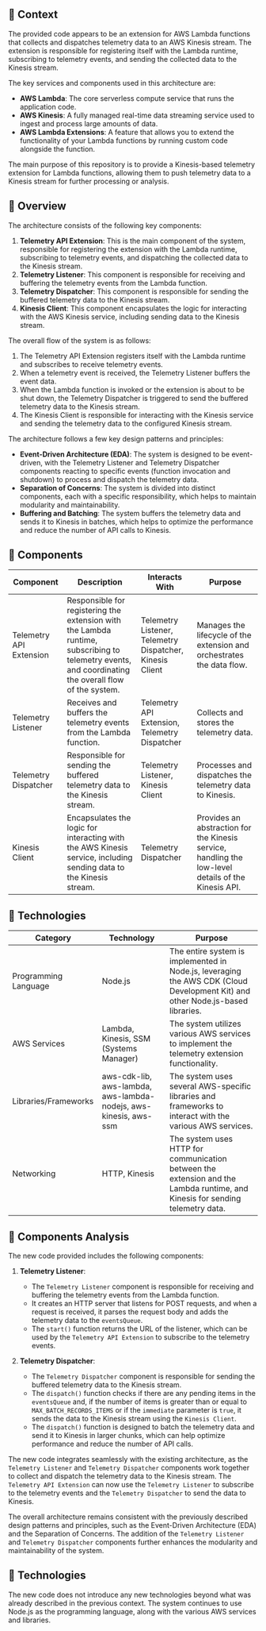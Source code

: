 ## 📖 Context

The provided code appears to be an extension for AWS Lambda functions that collects and dispatches telemetry data to an AWS Kinesis stream. The extension is responsible for registering itself with the Lambda runtime, subscribing to telemetry events, and sending the collected data to the Kinesis stream.

The key services and components used in this architecture are:

- **AWS Lambda**: The core serverless compute service that runs the application code.
- **AWS Kinesis**: A fully managed real-time data streaming service used to ingest and process large amounts of data.
- **AWS Lambda Extensions**: A feature that allows you to extend the functionality of your Lambda functions by running custom code alongside the function.

The main purpose of this repository is to provide a Kinesis-based telemetry extension for Lambda functions, allowing them to push telemetry data to a Kinesis stream for further processing or analysis.

## 📖 Overview

The architecture consists of the following key components:

1. **Telemetry API Extension**: This is the main component of the system, responsible for registering the extension with the Lambda runtime, subscribing to telemetry events, and dispatching the collected data to the Kinesis stream.
2. **Telemetry Listener**: This component is responsible for receiving and buffering the telemetry events from the Lambda function.
3. **Telemetry Dispatcher**: This component is responsible for sending the buffered telemetry data to the Kinesis stream.
4. **Kinesis Client**: This component encapsulates the logic for interacting with the AWS Kinesis service, including sending data to the Kinesis stream.

The overall flow of the system is as follows:

1. The Telemetry API Extension registers itself with the Lambda runtime and subscribes to receive telemetry events.
2. When a telemetry event is received, the Telemetry Listener buffers the event data.
3. When the Lambda function is invoked or the extension is about to be shut down, the Telemetry Dispatcher is triggered to send the buffered telemetry data to the Kinesis stream.
4. The Kinesis Client is responsible for interacting with the Kinesis service and sending the telemetry data to the configured Kinesis stream.

The architecture follows a few key design patterns and principles:

- **Event-Driven Architecture (EDA)**: The system is designed to be event-driven, with the Telemetry Listener and Telemetry Dispatcher components reacting to specific events (function invocation and shutdown) to process and dispatch the telemetry data.
- **Separation of Concerns**: The system is divided into distinct components, each with a specific responsibility, which helps to maintain modularity and maintainability.
- **Buffering and Batching**: The system buffers the telemetry data and sends it to Kinesis in batches, which helps to optimize the performance and reduce the number of API calls to Kinesis.

## 🔹 Components

| Component | Description | Interacts With | Purpose |
| --------- | ----------- | -------------- | ------- |
| Telemetry API Extension | Responsible for registering the extension with the Lambda runtime, subscribing to telemetry events, and coordinating the overall flow of the system. | Telemetry Listener, Telemetry Dispatcher, Kinesis Client | Manages the lifecycle of the extension and orchestrates the data flow. |
| Telemetry Listener | Receives and buffers the telemetry events from the Lambda function. | Telemetry API Extension, Telemetry Dispatcher | Collects and stores the telemetry data. |
| Telemetry Dispatcher | Responsible for sending the buffered telemetry data to the Kinesis stream. | Telemetry Listener, Kinesis Client | Processes and dispatches the telemetry data to Kinesis. |
| Kinesis Client | Encapsulates the logic for interacting with the AWS Kinesis service, including sending data to the Kinesis stream. | Telemetry Dispatcher | Provides an abstraction for the Kinesis service, handling the low-level details of the Kinesis API. |

## 🧱 Technologies

| Category | Technology | Purpose |
| -------- | ---------- | ------- |
| Programming Language | Node.js | The entire system is implemented in Node.js, leveraging the AWS CDK (Cloud Development Kit) and other Node.js-based libraries. |
| AWS Services | Lambda, Kinesis, SSM (Systems Manager) | The system utilizes various AWS services to implement the telemetry extension functionality. |
| Libraries/Frameworks | aws-cdk-lib, aws-lambda, aws-lambda-nodejs, aws-kinesis, aws-ssm | The system uses several AWS-specific libraries and frameworks to interact with the various AWS services. |
| Networking | HTTP, Kinesis | The system uses HTTP for communication between the extension and the Lambda runtime, and Kinesis for sending telemetry data. |

## 🔹 Components Analysis

The new code provided includes the following components:

1. **Telemetry Listener**:
   - The `Telemetry Listener` component is responsible for receiving and buffering the telemetry events from the Lambda function.
   - It creates an HTTP server that listens for POST requests, and when a request is received, it parses the request body and adds the telemetry data to the `eventsQueue`.
   - The `start()` function returns the URL of the listener, which can be used by the `Telemetry API Extension` to subscribe to the telemetry events.

2. **Telemetry Dispatcher**:
   - The `Telemetry Dispatcher` component is responsible for sending the buffered telemetry data to the Kinesis stream.
   - The `dispatch()` function checks if there are any pending items in the `eventsQueue` and, if the number of items is greater than or equal to `MAX_BATCH_RECORDS_ITEMS` or if the `immediate` parameter is `true`, it sends the data to the Kinesis stream using the `Kinesis Client`.
   - The `dispatch()` function is designed to batch the telemetry data and send it to Kinesis in larger chunks, which can help optimize performance and reduce the number of API calls.

The new code integrates seamlessly with the existing architecture, as the `Telemetry Listener` and `Telemetry Dispatcher` components work together to collect and dispatch the telemetry data to the Kinesis stream. The `Telemetry API Extension` can now use the `Telemetry Listener` to subscribe to the telemetry events and the `Telemetry Dispatcher` to send the data to Kinesis.

The overall architecture remains consistent with the previously described design patterns and principles, such as the Event-Driven Architecture (EDA) and the Separation of Concerns. The addition of the `Telemetry Listener` and `Telemetry Dispatcher` components further enhances the modularity and maintainability of the system.

## 🧱 Technologies

The new code does not introduce any new technologies beyond what was already described in the previous context. The system continues to use Node.js as the programming language, along with the various AWS services and libraries.